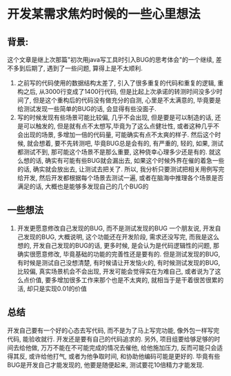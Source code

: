 # 开发某需求焦灼时候的一些心里想法



## 背景: 

这个文章是继上次那篇"初次用java写工具时引入BUG的思考体会"的一个继续, 差不多到后期了, 遇到了一些问题, 算得上是不太顺利.

1. 之前写的代码使用的数据结构太差了, 引入了很多重复的代码和重复的逻辑, 重构之后, 从3000行变成了1400行代码, 但是比起上次承诺的转测时间没多少时间了, 但是这个重构后的代码没有做充分的自测, 心里是不太满意的, 毕竟要是给测试发现一些简单的BUG的话, 会显得有些没面子.
2. 写的时候发现有些场景可能比较偏, 几乎不会出现, 但是要是可以制造的话, 还是可以触发的, 但是就有点不太想写,毕竟为了这么点健壮性, 或者这种几乎不会出现的场景, 多增加一倍的代码量, 可能确实有点不太爽的样子. 然后这个时候, 就会想着, 要不先转测吧, 毕竟BUG总是会有的, 有严重的, 轻的, 如果, 测试都测试不到, 那可能这个场景不是那么重要, 这种侥幸心理多少还是有的. 就这么想的话, 确实有可能有些BUG就会漏出去, 如果这个时候外界在催的着急一些的话, 确实就会放出去, 让测试去把关了. 所以, 我分析只要测试把相关用例写完给开发, 然后开发都根据每个场景去测试一遍, 或者在脑海中推理各个场景是否满足的话, 大概也是能够多发现自己的几个BUG的

## 一些想法

1. 开发更愿意修改自己发现的BUG, 而不是测试发现的BUG
   一个朋友说, 开发自己发现的BUG, 大概说明, 这个功能还在开发阶段, 需求还没写完, 而我是这么想的, 开发自己发现的BUG的话, 更多时候, 是会认为是代码逻辑性的问题, 那确实很愿意修改, 毕竟基础的功能的完善性还是要有的. 但是测试发现的BUG, 有时候是测试自己没想清楚, 有时候请让开发恼火的, 有时候测试发现的BUG, 比较偏, 真实场景机会不会出现, 开发可能会觉得实在为难自己, 或者说为了这么点价值, 要多增加很多工作来那个也是不太爽的, 就相当于是干着很苦很累的活, 却只是实现0.01的价值

## 总结

开发自己要有一个好的心态去写代码, 而不是为了马上写完功能, 像外包一样写完代码, 能验收就行. 开发还是要有自己的代码追求的. 另外, 项目组要给够足够的时间去给他做, 万万不能在不可能完成的情况去催他, 给他施加压力, 反而可能只会适得其反, 或许给他打气, 或者为他争取时间, 和协助他编码可能是更好的. 毕竟有些BUG是开发自己才能发现的, 他要是随便起来, 测试要花10倍精力才能发现. 